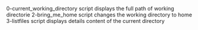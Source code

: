 0-current_working_directory script displays the full path of working directorie
2-bring_me_home script changes the working directory to home
3-listfiles script displays details content of the current directory
